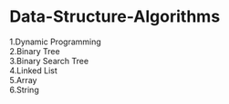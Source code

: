 # Data-Structure-Algorithms
1.Dynamic Programming <br> 
2.Binary Tree <br> 
3.Binary Search Tree <br> 
4.Linked List <br> 
5.Array <br>
6.String <br>
